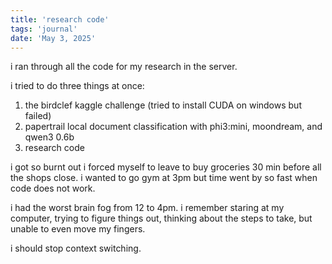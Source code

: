 ```yaml
---
title: 'research code'
tags: 'journal'
date: 'May 3, 2025'
---
```


i ran through all the code for my research in the server.

i tried to do three things at once:

1. the birdclef kaggle challenge (tried to install CUDA on windows but failed)
2. papertrail local document classification with phi3:mini, moondream, and qwen3 0.6b
3. research code

i got so burnt out i forced myself to leave to buy groceries 30 min before all the shops close. i wanted to go gym at 3pm but time went by so fast when code does not work.

i had the worst brain fog from 12 to 4pm. i remember staring at my computer, trying to figure things out, thinking about the steps to take, but unable to even move my fingers.

i should stop context switching.
